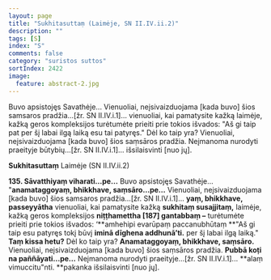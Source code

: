 ```yaml
---
layout: page
title: "Sukhitasuttaṃ (Laimėje, SN II.IV.ii.2)"
description: ""
tags: [S]
index: "S"
comments: false
category: "suristos suttos"
sortIndex: 2422
image:
  feature: abstract-2.jpg
---
```


Buvo apsistojęs Savathėje... Vienuoliai, neįsivaizduojama [kada buvo] šios samsaros pradžia...[žr. SN II.IV.i.1]... vienuoliai, kai pamatysite kažką laimėje, kažką geros kompleksijos turėtumėte prieiti prie tokios išvados: "Aš gi taip pat per šį labai ilgą laiką esu tai patyręs." Dėl ko taip yra? Vienuoliai, neįsivaizduojama [kada buvo] šios saṃsāros pradžia. Neįmanoma nurodyti praeityje būtybių...[žr. SN II.IV.i.1]... išsilaisvinti [nuo jų].

**Sukhitasuttaṃ** Laimėje (SN II.IV.ii.2)

**135. Sāvatthiyaṃ viharati…pe…** Buvo apsistojęs Savathėje... "**anamataggoyaṃ, bhikkhave, saṃsāro…pe…** Vienuoliai, neįsivaizduojama [kada buvo] šios samsaros pradžia...[žr. SN II.IV.i.1]... **yaṃ, bhikkhave, passeyyātha** vienuoliai, kai pamatysite kažką **sukhitaṃ susajjitaṃ,** laimėje, kažką geros kompleksijos **niṭṭhamettha [187] gantabbaṃ –** turėtumėte prieiti prie tokios išvados: ‘**amhehipi evarūpaṃ paccanubhūtaṃ **"Aš gi taip esu patyręs tokį būvį **iminā dīghena addhunā’ti.** per šį labai ilgą laiką." **Taṃ kissa hetu?** Dėl ko taip yra? **Anamataggoyaṃ, bhikkhave, saṃsāro.** Vienuoliai, neįsivaizduojama [kada buvo] šios saṃsāros pradžia. **Pubbā koṭi na paññāyati…pe…** Neįmanoma nurodyti praeityje...[žr. SN II.IV.i.1]... **alaṃ vimuccitu"nti. **pakanka išsilaisvinti [nuo jų].
